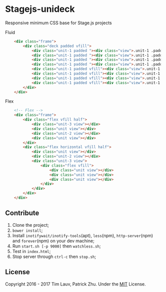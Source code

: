 Stagejs-unideck
===============
Responsive minimum CSS base for Stage.js projects

Fluid
```html
    <div class="frame">
        <div class="deck padded vfill">
            <div class="unit-1 padded "><div class="view">.unit-1 .padded</div></div>
            <div class="unit-1 padded "><div class="view">.unit-1 .padded</div></div>
            <div class="unit-1 padded "><div class="view">.unit-1 .padded</div></div>
            <div class="unit-1 padded "><div class="view">.unit-1 .padded</div><div style="position: absolute;left: 0;bottom: 0;height: 2em;width: 2em;background: red"></div></div>
            <div class="unit-1 padded vfill"><div class="view">.unit-1 .padded .vfill</div></div>
            <div class="unit-1 padded vfill"><div class="view">.unit-1 .padded .vfill</div></div>
            <div class="unit-1 padded vfill"><div class="view">.unit-1 .padded .vfill</div></div>
            <div class="unit-1 padded vfill"><div class="view">.unit-1 .padded .vfill</div></div>
        </div>
    </div>
```

Flex
```html
    <!-- Flex -->
    <div class="frame">
        <div class="flex vfill half">
            <div class="unit-3 view"></div>
            <div class="unit view"></div>
            <div class="unit-2 view"></div>
            <div class="unit view"></div>
        </div>
        <div class="flex horizontal vfill half">
            <div class="unit view"></div>
            <div class="unit-2 view"></div>
            <div class="unit-3 view">
                <div class="flex vfill">
                    <div class="unit view"></div>
                    <div class="unit view"></div>
                    <div class="unit view"></div>
                </div>
            </div>
        </div>
    </div>
```

Contribute
----------
1. Clone the project;
2. `bower install`;
3. Install `inotifywait/inotify-tools`(apt), `less`(npm), `http-server`(npm) and `forever`(npm) on your dev machine;
4. Run `start.sh [-p 9000]` then `watchless.sh`;
5. Test in `index.html`;
6. Stop server through `ctrl-c` then `stop.sh`;

License
-------
Copyright 2016 - 2017 Tim Lauv, Patrick Zhu. 
Under the [MIT](http://opensource.org/licenses/MIT) License.
